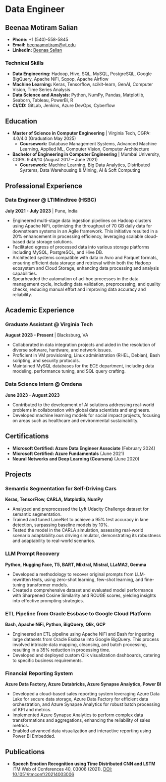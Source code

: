 # Data Engineer

## Beenaa Motiram Salian
- **Phone:** +1 (540)-558-5845
- **Email:** beenaamotiram@vt.edu
- **LinkedIn:** [Beenaa Salian](https://www.linkedin.com/in/beenaasalian/)

### Technical Skills
- **Data Engineering:** Hadoop, Hive, SQL, MySQL, PostgreSQL, Google BigQuery, Apache NiFi, Sqoop, Apache Airflow
- **Machine Learning:** Keras, Tensorflow, scikit-learn, GenAI, Computer Vision, Time Series Analysis
- **Data Science and Analysis:** Python, NumPy, Pandas, Matplotlib, Seaborn, Tableau, PowerBi, R
- **CI/CD:** GitLab, Jenkins, Azure DevOps, Cyberflow

## Education
- **Master of Science in Computer Engineering** | Virginia Tech, CGPA: 4.0/4.0 (Graduation May 2025)
  - **Coursework:** Database Management Systems, Advanced Machine Learning, Applied ML, Computer Vision, Computer Architecture
- **Bachelor of Engineering in Computer Engineering** | Mumbai University, CGPA: 9.49/10 (August 2017 – June 2021)
  - **Coursework:** Machine Learning, Big Data Analytics, Distributed Systems, Data Warehousing & Mining, AI & Soft Computing

## Professional Experience

### Data Engineer @ LTIMindtree (HSBC)
**July 2021 - July 2023** | Pune, India
- Engineered multi-stage data ingestion pipelines on Hadoop clusters using Apache NiFi, optimizing the throughput of 70 GB daily data for downstream systems in an Agile framework. This initiative resulted in a 20% enhancement in processing efficiency, leveraging scalable cloud-based data storage solutions.
- Facilitated egress of processed data into various storage platforms including MySQL, PostgreSQL, and Hive DB.
- Architected systems compatible with data in Avro and Parquet formats, ensuring efficient data storage and retrieval within both the Hadoop ecosystem and Cloud Storage, enhancing data processing and analysis capabilities.
- Spearheaded the automation of ad-hoc processes in the data management cycle, including data validation, preprocessing, and quality checks, reducing manual effort and improving data accuracy and reliability.
## Academic Experience
### Graduate Assistant @ Virginia Tech
**August 2023 - Present** | Blacksburg, VA
- Collaborated in data integration projects and aided in the resolution of diverse software, hardware, and network issues.
- Proficient in VM provisioning, Linux administration (RHEL, Debian), Bash scripting, and security protocols.
- Maintained MySQL databases for the ECE department, including data modeling, performance tuning, and SQL query crafting.

### Data Science Intern @ Omdena
**June 2023 - August 2023**
- Contributed to the development of AI solutions addressing real-world problems in collaboration with global data scientists and engineers.
- Developed machine learning models for social impact projects, focusing on areas such as healthcare and environmental sustainability.

## Certifications
- **Microsoft Certified: Azure Data Engineer Associate** (February 2024)
- **Microsoft Certified: Azure Fundamentals** (June 2021)
- **Neural Networks and Deep Learning (Coursera)** (June 2020)

## Projects

### Semantic Segmentation for Self-Driving Cars
**Keras, TensorFlow, CARLA, Matplotlib, NumPy**
-  Analyzed and preprocessed the Lyft Udacity Challenge dataset for semantic segmentation.
- Trained and tuned LaneNet to achieve a 95% test accuracy in lane detection, surpassing baseline models by 10%.
- Tested the model in the CARLA simulation, assessing real-world scenario adaptability.ous driving simulator, demonstrating its robustness and adaptability to real-world scenarios.

### LLM Prompt Recovery
**Python, Hugging Face, T5, BART, Mixtral, Mistral, LLaMA2, Gemma**
- Developed a methodology to recover original prompts from LLM-rewritten texts, using zero-shot learning, few-shot learning, and fine-tuning transformer models.
- Created a comprehensive dataset and evaluated model performance with Sharpened Cosine Similarity and ROUGE scores, yielding insights into effective prompting strategies.

### ETL Pipeline from Oracle Essbase to Google Cloud Platform
**Bash, Apache NiFi, Python, BigQuery, Qlik, GCP**
- Engineered an ETL pipeline using Apache NiFi and Bash for ingesting large datasets from Oracle Essbase into Google BigQuery. This process involved intricate data mapping, cleansing, and batch processing, resulting in a 35% reduction in processing time.
- Developed and deployed custom Qlik visualization dashboards, catering to specific business requirements.

### Financial Reporting System
**Azure Data Factory, Azure Databricks, Azure Synapse Analytics, Power BI**
- Developed a cloud-based sales reporting system leveraging Azure Data Lake for secure data storage, Azure Data Factory for efficient data orchestration, and Azure Synapse Analytics for robust batch processing of KPI and metrics.
- Implemented Azure Synapse Analytics to perform complex data transformations and aggregations, enhancing the reliability of sales metrics. 
- Enabled advanced data visualization and interactive reporting using Power BI Embedded.

## Publications
- **Speech Emotion Recognition using Time Distributed CNN and LSTM** ITM Web of Conferences 40, 03006 (2021). [DOI: 10.1051/itmconf/20214003006](https://doi.org/10.1051/itmconf/20214003006)

